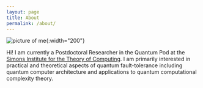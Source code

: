 ```yaml
---
layout: page
title: About
permalink: /about/
---
```


![picture of me](/assets/img/headshot-2.jpg){:width="200"}

Hi! I am currently a Postdoctoral Researcher in the Quantum Pod at the [Simons Institute for the Theory of Computing](https://simons.berkeley.edu/). I am primarily interested in practical and theoretical aspects of quantum fault-tolerance including quantum computer architecture and applications to quantum computational complexity theory.


<!-- This is the base Jekyll theme. You can find out more info about customizing your Jekyll theme, as well as basic Jekyll usage documentation at [jekyllrb.com](https://jekyllrb.com/)

You can find the source code for Minima at GitHub:
[jekyll][jekyll-organization] /
[minima](https://github.com/jekyll/minima)

You can find the source code for Jekyll at GitHub:
[jekyll][jekyll-organization] /
[jekyll](https://github.com/jekyll/jekyll)


[jekyll-organization]: https://github.com/jekyll -->
